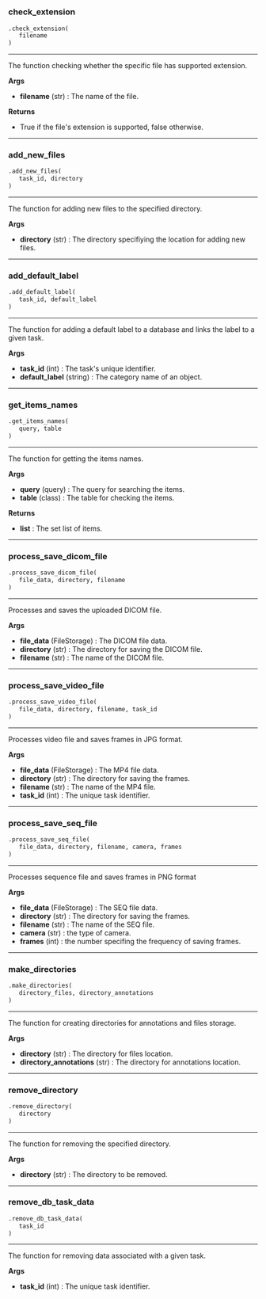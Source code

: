#


### check_extension
```python
.check_extension(
   filename
)
```

---
The function checking whether the specific file has supported extension.


**Args**

* **filename** (str) : The name of the file.


**Returns**

* True if the file's extension is supported, false otherwise.


----


### add_new_files
```python
.add_new_files(
   task_id, directory
)
```

---
The function for adding new files to the specified directory.


**Args**

* **directory** (str) : The directory specifiying the location for adding new files.


----


### add_default_label
```python
.add_default_label(
   task_id, default_label
)
```

---
The function for adding a default label to a database and links the label to a given task.


**Args**

* **task_id** (int) : The task's unique identifier.
* **default_label** (string) : The category name of an object.


----


### get_items_names
```python
.get_items_names(
   query, table
)
```

---
The function for getting the items names.


**Args**

* **query** (query) : The query for searching the items.
* **table** (class) : The table for checking the items.


**Returns**

* **list**  : The set list of items.


----


### process_save_dicom_file
```python
.process_save_dicom_file(
   file_data, directory, filename
)
```

---
Processes and saves the uploaded DICOM file.


**Args**

* **file_data** (FileStorage) : The DICOM file data.
* **directory** (str) : The directory for saving the DICOM file.
* **filename** (str) : The name of the DICOM file.


----


### process_save_video_file
```python
.process_save_video_file(
   file_data, directory, filename, task_id
)
```

---
Processes video file and saves frames in JPG format.


**Args**

* **file_data** (FileStorage) : The MP4 file data.
* **directory** (str) : The directory for saving the frames.
* **filename** (str) : The name of the MP4 file.
* **task_id** (int) : The unique task identifier.


----


### process_save_seq_file
```python
.process_save_seq_file(
   file_data, directory, filename, camera, frames
)
```

---
Processes sequence file and saves frames in PNG format


**Args**

* **file_data** (FileStorage) : The SEQ file data.
* **directory** (str) : The directory for saving the frames.
* **filename** (str) : The name of the SEQ file.
* **camera** (str) : the type of camera.
* **frames** (int) : the number specifing the frequency of saving frames.


----


### make_directories
```python
.make_directories(
   directory_files, directory_annotations
)
```

---
The function for creating directories for annotations and files storage.


**Args**

* **directory** (str) : The directory for files location.
* **directory_annotations** (str) : The directory for annotations location.


----


### remove_directory
```python
.remove_directory(
   directory
)
```

---
The function for removing the specified directory.


**Args**

* **directory** (str) : The directory to be removed.


----


### remove_db_task_data
```python
.remove_db_task_data(
   task_id
)
```

---
The function for removing data associated with a given task.


**Args**

* **task_id** (int) : The unique task identifier.


